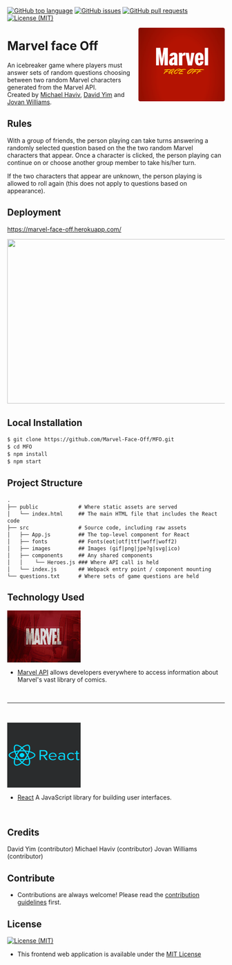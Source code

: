 [![GitHub top language](https://img.shields.io/github/languages/top/Marvel-Face-Off/MFO.svg?colorB=EFDF70&style=plastic)](https://github.com/Marvel-Face-Off/MFO)
[![GitHub issues](https://img.shields.io/github/issues/Marvel-Face-Off/MFO.svg?&colorB=ff0000&style=plastic)](https://github.com/Marvel-Face-Off/MFO/issues)
[![GitHub pull requests](https://img.shields.io/github/issues-pr/Marvel-Face-Off/MFO.svg?colorB=1FBF14&style=plastic)](https://github.com/Marvel-Face-Off/MFO/pulls)
[![License (MIT)](https://img.shields.io/badge/license-MIT-blue.svg?style=plastic)](https://opensource.org/licenses/MIT)

<img src="src/images/MFO-round.png" align="right" alt="Hallowgram Logo" width="200" height="170" overflow="hidden" />

# Marvel face Off

An icebreaker game where players must answer sets of random questions choosing between two random Marvel characters generated from the Marvel API.
<br>
Created by [Michael Haviv](https://github.com/mhaviv), [David Yim](https://github.com/yimd85) and [Jovan Williams](https://github.com/JWilliams35).

## Rules

With a group of friends, the person playing can take turns answering a randomly selected
question based on the the two random Marvel characters that appear. Once a character is clicked, the person playing can continue on or choose another group member to take his/her turn.

If the two characters that appear are unknown, the person playing is allowed to roll again (this does not apply to questions based on appearance).

## Deployment

https://marvel-face-off.herokuapp.com/

<p>
	<img src= "src/images/MarvelFaceoffSite.png" width="580" height="380">
</p>

## Local Installation

```bash
$ git clone https://github.com/Marvel-Face-Off/MFO.git
$ cd MFO
$ npm install
$ npm start
```

## Project Structure

```
.
├── public             # Where static assets are served
│   └── index.html     ## The main HTML file that includes the React code
├── src                # Source code, including raw assets
│   ├── App.js         ## The top-level component for React
│   ├── fonts          ## Fonts(eot|otf|ttf|woff|woff2)
│   ├── images         ## Images (gif|png|jpe?g|svg|ico)
│   ├── components     ## Any shared components
│   │    └── Heroes.js ### Where API call is held
│   └── index.js       ## Webpack entry point / component mounting
└── questions.txt      # Where sets of game questions are held
```

## Technology Used

<img src="src/images/MarvelAPI.jpg" align="center" width="170" height="120" /><br>

* [Marvel API](https://developer.marvel.com/) allows developers everywhere to access information about Marvel's vast library of comics.
<br>

<hr><br>

<img src="src/images/react.png" align="center" width="170" height="150" /><br>

* [React](https://reactjs.org/) A JavaScript library for building user interfaces.
<br>

## Credits

David Yim (contributor)
Michael Haviv (contributor)
Jovan Williams (contributor)

## Contribute
* Contributions are always welcome! Please read the [contribution guidelines](CONTRIBUTING.md) first.

## License
[![License (MIT)](https://img.shields.io/badge/license-MIT-blue.svg?style=plastic)](https://opensource.org/licenses/MIT)

* This frontend web application is available under the [MIT License](https://github.com/mhaviv/Marvel-Face-Off/MFO/blob/master/LICENSE.md)
